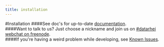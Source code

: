 ```yaml
---
title: installation
---
```

#Installation
####See doc's for up-to-date [documentation](https://github.com/datarhei/small-restreamer-internal/tree/master/docs).  
####Want to talk to us? Just choose a nickname and join us on <a target= "_blank" href="https://webchat.freenode.net/?channels=datarhei">#datarhei webchat on freenode</a>.  
####If you're having a weird problem while developing, see [Known Issues](../restreamer/issues).